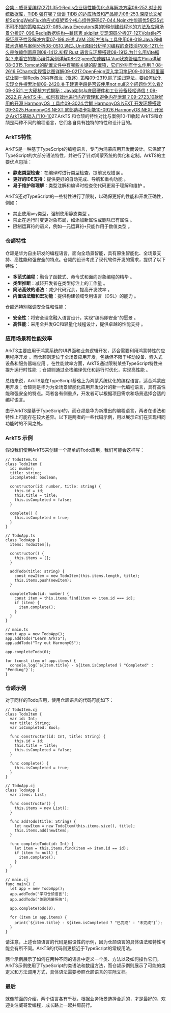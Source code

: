 [合集 \- 威哥爱编程(27\)](https://github.com)[1\.35个Redis企业级性能优化点与解决方案06\-25](https://github.com/wgjava/p/18267106)[2\.对比传统数据库，TiDB 强在哪？谈谈 TiDB 的适应场景和产品能力06\-25](https://github.com/wgjava/p/18267457)[3\.深度长文解析SpringWebFlux响应式框架15个核心组件源码07\-04](https://github.com/wgjava/p/18282994)[4\.Nginx性能调优5招35式不可不知的策略实战07\-08](https://github.com/wgjava/p/18289926)[5\.Java Executors类的9种创建线程池的方法及应用场景分析07\-09](https://github.com/wgjava/p/18292258)[6\.Redis数据结构—跳跃表 skiplist 实现源码分析07\-12](https://github.com/wgjava/p/18298064)[7\.Volatile不保证原子性及解决方案07\-19](https://github.com/wgjava/p/18311697)[8\.吃透 JVM 诊断方法与工具使用08\-01](https://github.com/wgjava/p/18336069)[9\.Java RMI技术详解与案例分析08\-05](https://github.com/wgjava/p/18343209)[10\.通过JUnit源码分析学习编程的奇技淫巧08\-12](https://github.com/wgjava/p/18354483)[11\.什么是依赖倒置原则08\-14](https://github.com/wgjava/p/18359195)[12\.初探 Rust 语言与环境搭建08\-19](https://github.com/wgjava/p/18366810)[13\.为什么用Vite框架？来看它的核心组件案例详解08\-22](https://github.com/wgjava/p/18373550):[veee加速器](https://liuyunzhuge.com)[14\.Vue状态管理库Pinia详解08\-23](https://github.com/wgjava/p/18375597)[15\.Tomcat的配置文件中有哪些关键的配置项，它们分别有什么作用？08\-26](https://github.com/wgjava/p/18381701)[16\.ECharts实现雷达图详解09\-02](https://github.com/wgjava/p/18392833)[17\.OpenFeign深入学习笔记09\-03](https://github.com/wgjava/p/18394262)[18\.阿里面试让聊一聊Redis 的内存淘汰（驱逐）策略09\-23](https://github.com/wgjava/p/18427219)[19\.除了递归算法，要如何优化实现文件搜索功能09\-24](https://github.com/wgjava/p/18428801)[20\.关于建表字段是否该使用not null这个问题你怎么看?09\-25](https://github.com/wgjava/p/18430619)[21\.三大硬核方式揭秘：Java如何与底层硬件和工业设备轻松通信！09\-26](https://github.com/wgjava/p/18433152)[22\.在 ArkTS 中，如何有效地进行内存管理和避免内存泄漏？09\-27](https://github.com/wgjava/p/18435162)[23\.10款好用的开源 HarmonyOS 工具库09\-30](https://github.com/wgjava/p/18441187)[24\.尝鲜 HarmonyOS NEXT 开发环境搭建09\-30](https://github.com/wgjava/articles/18441287)[25\.HarmonyOS NEXT 底部选项卡功能10\-09](https://github.com/wgjava/p/18454731)[26\.HarmonyOS NEXT 开发之ArkTS基础入门10\-10](https://github.com/wgjava/p/18454738)27\.ArkTS 和仓颉的特性对比与案例10\-11收起
ArkTS和仓颉是两种不同的编程语言，它们各自具有独特的特性和设计目的。


### ArkTS特性


ArkTS是一种基于TypeScript的编程语言，专门为鸿蒙应用开发而设计。它保留了TypeScript的大部分语法特性，并进行了针对鸿蒙系统的优化和定制。ArkTS的主要优点包括：


* **静态类型检查**：在编译时进行类型检查，提前发现错误 。
* **更好的IDE支持**：提供更好的自动完成、导航和重构功能 。
* **易于维护和理解**：类型注解和编译时检查使代码更易于理解和维护 。


ArkTS还对TypeScript的一些特性进行了限制，以确保更好的性能和开发正确性，例如：


* 禁止使用`any`类型，强制使用静态类型 。
* 禁止在运行时变更对象布局，如添加新属性或删除已有属性 。
* 限制运算符的语义，例如一元运算符`+`只能作用于数值类型 。


### 仓颉特性


仓颉是华为自主研发的编程语言，面向全场景智能，具有原生智能化、全场景支持、高性能和强安全的特点。仓颉的设计考虑了现代软件开发的需求，提供了以下特性：


* **多范式编程**：融合了函数式、命令式和面向对象编程的精华 。
* **类型推断**：减轻开发者在类型标注上的工作量 。
* **简洁高效的语法**：减少代码冗余，提高开发效率 。
* **内置语法糖和宏功能**：提供构建领域专用语言（DSL）的能力 。


仓颉还特别强调安全性和性能：


* **安全性**：将安全理念融入语言设计，实现“编码即安全”的愿景 。
* **高性能**：采用全并发GC和轻量化线程设计，提供卓越的性能支持 。


### 应用场景和性能效率


ArkTS主要应用于鸿蒙系统的UI界面和业务逻辑开发，适合需要利用鸿蒙特性的应用程序开发 。而仓颉则定位于全场景应用开发，包括但不限于移动设备、嵌入式设备和服务器端应用 。在性能效率方面，ArkTS通过限制某些TypeScript特性来提升运行时性能 ；仓颉则通过全栈编译优化和运行时优化，实现高性能 。


总结来说，ArkTS是在TypeScript基础上为鸿蒙系统优化的编程语言，适合鸿蒙应用开发；仓颉则是华为为全场景智能化应用开发设计的新一代编程语言，具有高性能和强安全的特点。两者各有侧重点，开发者可以根据项目需求和场景选择合适的编程语言。


由于ArkTS是基于TypeScript的，而仓颉是华为新推出的编程语言，两者在语法和特性上可能存在较大差异。以下是两者的一些代码示例，用以展示它们在实现相同功能时的不同之处。


### ArkTS 示例


假设我们使用ArkTS来创建一个简单的Todo应用，我们可能会这样写：



```
// TodoItem.ts
class TodoItem {
  id: number;
  title: string;
  isCompleted: boolean;

  constructor(id: number, title: string) {
    this.id = id;
    this.title = title;
    this.isCompleted = false;
  }

  complete() {
    this.isCompleted = true;
  }
}

// TodoApp.ts
class TodoApp {
  items: TodoItem[];

  constructor() {
    this.items = [];
  }

  addTodo(title: string) {
    const newItem = new TodoItem(this.items.length, title);
    this.items.push(newItem);
  }

  completeTodo(id: number) {
    const item = this.items.find(item => item.id === id);
    if (item) {
      item.complete();
    }
  }
}

// main.ts
const app = new TodoApp();
app.addTodo("Learn ArkTS");
app.addTodo("Try out HarmonyOS");

app.completeTodo(0);

for (const item of app.items) {
  console.log(`${item.title} - ${item.isCompleted ? "Completed" : "Pending"}`);
}

```

### 仓颉示例


对于同样的Todo应用，使用仓颉语言的代码可能如下：



```
// TodoItem.cj
class TodoItem {
  var id: Int;
  var title: String;
  var isCompleted: Bool;

  func constructor(id: Int, title: String) {
    this.id = id;
    this.title = title;
    this.isCompleted = false;
  }

  func complete() {
    this.isCompleted = true;
  }
}

// TodoApp.cj
class TodoApp {
  var items: List;

  func constructor() {
    this.items = new List();
  }

  func addTodo(title: String) {
    let newItem = new TodoItem(this.items.size(), title);
    this.items.add(newItem);
  }

  func completeTodo(id: Int) {
    let item = this.items.find(item => item.id == id);
    if (item != null) {
      item.complete();
    }
  }
}

// main.cj
func main() {
  let app = new TodoApp();
  app.addTodo("学习仓颉语言");
  app.addTodo("体验鸿蒙系统");

  app.completeTodo(0);

  for (item in app.items) {
    print(`${item.title} - ${item.isCompleted ? "已完成" : "未完成"}`);
  }
}

```

请注意，上述仓颉语言的代码是假设性的示例，因为仓颉语言的具体语法和特性可能会有所不同。ArkTS的代码则更接近于TypeScript的常规用法。


两个示例展示了如何在两种不同的语言中定义一个类、方法以及如何操作它们。ArkTS示例使用了TypeScript的类语法和数组方法，而仓颉示例则展示了可能的类定义和方法调用方式，具体语法需要参照仓颉语言的实际文档。


### 最后


就像前面的介绍，两个语言各有千秋，根据业务场景选择合适的，才是最好的，欢迎关注威哥爱编程，成长路上一起并肩前行。


